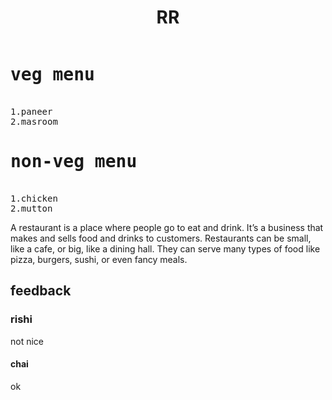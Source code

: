 <html>
<head>
</head>
<body><center><h1>RR</h1></center>
<pre><h1>veg menu</h1>
1.paneer
2.masroom
<h1>non-veg menu</h1>
1.chicken
2.mutton
</pre><p>A restaurant is a place where people go to eat and drink. It’s a business that makes and sells food and drinks to customers. Restaurants can be small, like a cafe, or big, like a dining hall. They can serve many types of food like pizza, burgers, sushi, or even fancy meals.</p>
<h2>feedback</h2>
<h3>rishi</h3>
not nice
<h4>chai</h4>
ok

</body>
<html>
